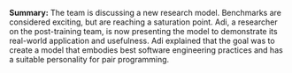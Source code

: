 **Summary:** The team is discussing a new research model. Benchmarks are considered exciting, but are reaching a saturation point. Adi, a researcher on the post-training team, is now presenting the model to demonstrate its real-world application and usefulness. Adi explained that the goal was to create a model that embodies best software engineering practices and has a suitable personality for pair programming.